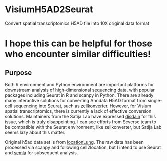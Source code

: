 # VisiumH5AD2Seurat
Convert spatial transcriptomics H5AD file into 10X original data format

# I hope this can be helpful for those who encounter similar difficulties!

## Purpose

Both R environment and Python environment are important platforms for downstream analysis of high-dimensional sequencing data, with popular packages including Seurat in R and scanpy in Python. There are already many interactive solutions for converting Anndata H5AD format from single-cell sequencing into Seurat, such as [zellkonverter](https://github.com/theislab/zellkonverter). However, for Visium spatial transcriptomics, there is currently a lack of effective conversion solutions. Maintainers from the Satija Lab have expressed [disdain](https://github.com/satijalab/seurat/issues/8191) for this issue, which is truly disappointing. I can see efforts from Scverse team to be compatible with the Seurat environment, like zellkonverter, but Satija Lab seems lazy about this matter.

Original h5ad data set is from [locationLung](https://cellgeni.cog.sanger.ac.uk/5-locations-lung/Cell2location_outputs.zip). The raw data has been processed via scanpy and following cell2location, but I intend to use Seurat and [semla](https://ludvigla.github.io/semla/) for subsequent analysis.

